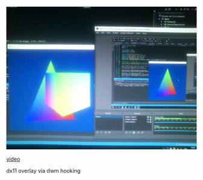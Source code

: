 ![img](demo.jpg)

[video](https://www.youtube.com/watch?v=vP9zVRHTEO8)

dx11 overlay via dwm hooking
